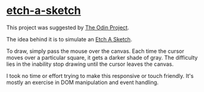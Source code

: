 # [etch-a-sketch](https://es-k.github.io/etch-a-sketch)

This project was suggested by [The Odin Project](https://www.theodinproject.com/paths/foundations/courses/foundations/lessons/etch-a-sketch-project).

The idea behind it is to simulate an [Etch A Sketch](https://en.wikipedia.org/wiki/Etch_A_Sketch).

To draw, simply pass the mouse over the canvas. Each time the cursor moves over a particular square, it gets a darker shade of gray. The difficulty lies in the inability stop drawing until the cursor leaves the canvas.

I took no time or effort trying to make this responsive or touch friendly. It's mostly an exercise in DOM manipulation and event handling.
